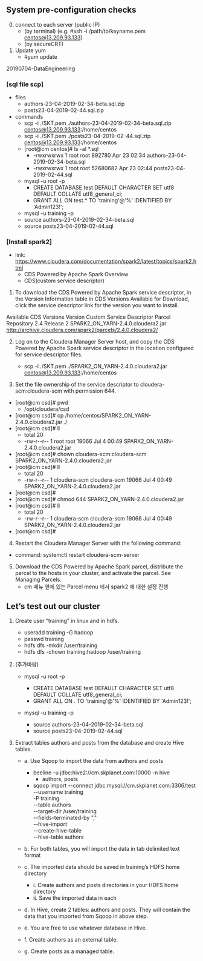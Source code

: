 ## System pre-configuration checks
  0. connect to each server (public IP)
      * (by terminal) (e.g. #ssh -i /path/to/keyname.pem centos@13.209.93.133)   
      * (by secureCRT)
  1. Update yum 
      * #yum update 
      
      
      
      
20190704-DataEngineering


### [sql file scp]
* files
    * authors-23-04-2019-02-34-beta.sql.zip
    * posts23-04-2019-02-44.sql.zip
* commands
    * scp  -i ./SKT.pem ./authors-23-04-2019-02-34-beta.sql.zip centos@13.209.93.133:/home/centos
    * scp  -i ./SKT.pem ./posts23-04-2019-02-44.sql.zip centos@13.209.93.133:/home/centos
    * [root@cm centos]# ls -al *.sql
        * -rwxrwxrwx 1 root root   892780 Apr 23 02:34 authors-23-04-2019-02-34-beta.sql
        * -rwxrwxrwx 1 root root 52680682 Apr 23 02:44 posts23-04-2019-02-44.sql
    * mysql -u root -p
        * CREATE DATABASE test DEFAULT CHARACTER SET utf8  DEFAULT COLLATE utf8_general_ci;
        * GRANT ALL ON test.* TO 'training'@'%' IDENTIFIED BY 'Admin123!';
    * mysql -u training -p
    * source authors-23-04-2019-02-34-beta.sql
    * source posts23-04-2019-02-44.sql

### [Install spark2]
* link: https://www.cloudera.com/documentation/spark2/latest/topics/spark2.html
    * CDS Powered by Apache Spark Overview
    * CDS(custom service descriptor)

1. To download the CDS Powered by Apache Spark service descriptor, in the Version Information table in CDS Versions Available for Download, click the service descriptor link for the version you want to install.

Available CDS Versions
Version	        Custom Service Descriptor	        Parcel Repository
2.4 Release 2	SPARK2_ON_YARN-2.4.0.cloudera2.jar	http://archive.cloudera.com/spark2/parcels/2.4.0.cloudera2/

2. Log on to the Cloudera Manager Server host, and copy the CDS Powered by Apache Spark service descriptor in the location configured for service descriptor files.
    * scp  -i ./SKT.pem ./SPARK2_ON_YARN-2.4.0.cloudera2.jar centos@13.209.93.133:/home/centos

3. Set the file ownership of the service descriptor to cloudera-scm:cloudera-scm with permission 644.

  * [root@cm csd]# pwd
      * /opt/cloudera/csd
  * [root@cm csd]# cp /home/centos/SPARK2_ON_YARN-2.4.0.cloudera2.jar ./
  * [root@cm csd]# ll
      * total 20
      * -rw-r--r-- 1 root root 19066 Jul  4 00:49 SPARK2_ON_YARN-2.4.0.cloudera2.jar
  * [root@cm csd]# chown cloudera-scm:cloudera-scm SPARK2_ON_YARN-2.4.0.cloudera2.jar 
  * [root@cm csd]# ll
      * total 20
      * -rw-r--r-- 1 cloudera-scm cloudera-scm 19066 Jul  4 00:49 SPARK2_ON_YARN-2.4.0.cloudera2.jar
  * [root@cm csd]# 
  * [root@cm csd]# chmod 644 SPARK2_ON_YARN-2.4.0.cloudera2.jar 
  * [root@cm csd]# ll
      * total 20
      * -rw-r--r-- 1 cloudera-scm cloudera-scm 19066 Jul  4 00:49 SPARK2_ON_YARN-2.4.0.cloudera2.jar
  * [root@cm csd]# 

4. Restart the Cloudera Manager Server with the following command:
  * command: systemctl restart cloudera-scm-server

5. Download the CDS Powered by Apache Spark parcel, distribute the parcel to the hosts in your cluster, and activate the parcel. See Managing Parcels.
   * cm 메뉴 옆에 있는 Parcel menu 에서 spark2 에 대한 설정 진행 


## Let’s test out our cluster 

1. Create user “training” in linux and in hdfs. 
    * useradd training -G hadoop 
    * passwd training 
    * hdfs dfs -mkdir /user/training
    * hdfs dfs -chown training:hadoop /user/training
    
2. (추가바람) 
    * mysql -u root -p
        * CREATE DATABASE test DEFAULT CHARACTER SET utf8  DEFAULT COLLATE utf8_general_ci;
        * GRANT ALL ON *.* TO 'training'@'%' IDENTIFIED BY 'Admin123!';

    * mysql -u training -p
        * source authors-23-04-2019-02-34-beta.sql
        * source posts23-04-2019-02-44.sql

3. Extract tables authors and posts from the database and create Hive tables. 

    * a. Use Sqoop to import the data from authors and posts 
        * beeline -u jdbc:hive2://cm.skplanet.com:10000 -n hive
            * authors, posts
        * sqoop import --connect jdbc:mysql://cm.skplanet.com:3306/test \
          --username training  \
          -P training   \
          --table authors     \
          --target-dir /user/training   \
          --fields-terminated-by ","    \
          --hive-import    \
          --create-hive-table    \
          --hive-table authors

    * b. For both tables, you will import the data in tab delimited text format 
    * c. The imported data should be saved in training’s HDFS home directory 
        * i. Create authors and posts directories in your HDFS home directory 
        * ii. Save the imported data in each 
    * d. In Hive, create 2 tables: authors and posts. They will contain the data that you imported from Sqoop in above step. 
    * e. You are free to use whatever database in Hive. 
    * f. Create authors as an external table. 
    * g. Create posts as a managed table. 
